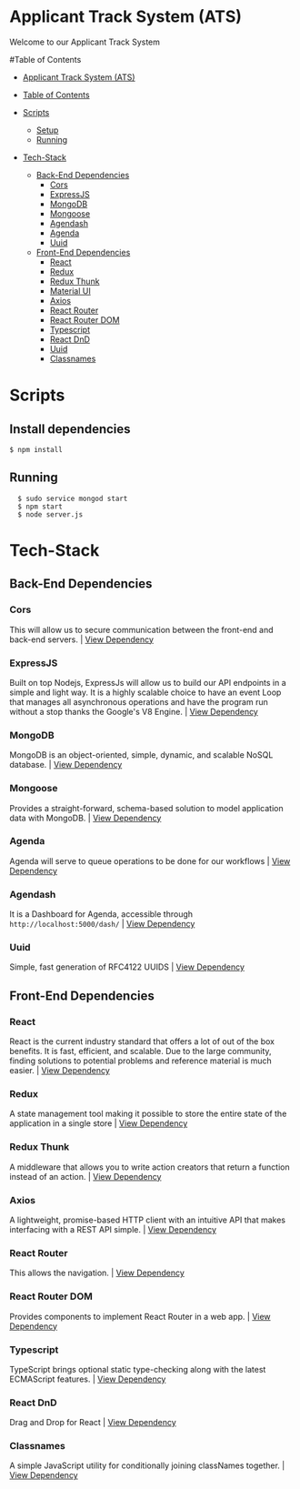 # Applicant Track System (ATS)
  Welcome to our Applicant Track System

#Table of Contents

- [Applicant Track System (ATS)](#ats)
- [Table of Contents](#table-of-contents)
- [Scripts](#scripts)
  - [Setup](#setup)
  - [Running](#running)

- [Tech-Stack](#tech-stack)
  - [Back-End Dependencies](#back-end-dependencies)
    - [Cors](#cors)
    - [ExpressJS](#expressjs)
    - [MongoDB](#mongodb)
    - [Mongoose](#mongoose)
    - [Agendash](#agendash)
    - [Agenda](#agenda)
    - [Uuid](#uuid)
  - [Front-End Dependencies](#front-end-dependencies)
    - [React](#react)
    - [Redux](#redux)
    - [Redux Thunk](#redux-thunk)
    - [Material UI](#material-ui)
    - [Axios](#axios)
    - [React Router](#react-router)
    - [React Router DOM](#react-router-dom)
    - [Typescript](#typescript)
    - [React DnD](#react-dnd)
    - [Uuid](#uuid)
    - [Classnames](#classnames)

# Scripts
  ## Install dependencies

    $ npm install

  ## Running

      $ sudo service mongod start
      $ npm start
      $ node server.js

# Tech-Stack
## Back-End Dependencies
### Cors
This will allow us to secure communication between the front-end and back-end servers. |
[View Dependency](https://github.com/expressjs/cors)
### ExpressJS
Built on top Nodejs, ExpressJs will allow us to build our API endpoints in a simple and light way. It is a highly scalable choice to have an event Loop that manages all asynchronous operations and have the program run without a stop thanks the Google's V8 Engine. | [View Dependency](http://expressjs.com/)
### MongoDB
MongoDB is an object-oriented, simple, dynamic, and scalable NoSQL database. | [View Dependency](https://docs.mongodb.com/)
### Mongoose
Provides a straight-forward, schema-based solution to model application data with MongoDB. | [View Dependency](https://mongoosejs.com/)
### Agenda
Agenda will serve to queue operations to be done for our workflows | [View Dependency](https://github.com/agenda/agenda)
### Agendash
It is a Dashboard for Agenda, accessible through `http://localhost:5000/dash/` | [View Dependency](https://github.com/agenda/agendash)
### Uuid
Simple, fast generation of RFC4122 UUIDS | [View Dependency](https://www.npmjs.com/package/uuid)

## Front-End Dependencies
### React
React is the current industry standard that offers a lot of out of the box benefits. It is fast, efficient, and scalable. Due to the large community, finding solutions to potential problems and reference material is much easier. | [View Dependency](https://reactjs.org/docs/getting-started.html)
### Redux
A state management tool making it possible to store the entire state of the application in a single store | [View Dependency](https://redux.js.org/)
### Redux Thunk
A middleware that allows you to write action creators that return a function instead of an action. | [View Dependency](https://github.com/reduxjs/redux-thunk)
### Axios
A lightweight, promise-based HTTP client with an intuitive API that makes interfacing with a REST API simple. | [View Dependency](https://www.npmjs.com/package/react-axios)
### React Router
This allows the navigation. | [View Dependency](https://github.com/ReactTraining/react-router)
### React Router DOM
Provides components to implement React Router in a web app. | [View Dependency](https://www.npmjs.com/package/react-router-dom)
### Typescript
TypeScript brings optional static type-checking along with the latest ECMAScript features. | [View Dependency](https://www.typescriptlang.org/docs/home.html)
### React DnD
Drag and Drop for React | [View Dependency](https://github.com/react-dnd/react-dnd)
### Classnames
A simple JavaScript utility for conditionally joining classNames together. | [View Dependency](https://github.com/JedWatson/classnames)
